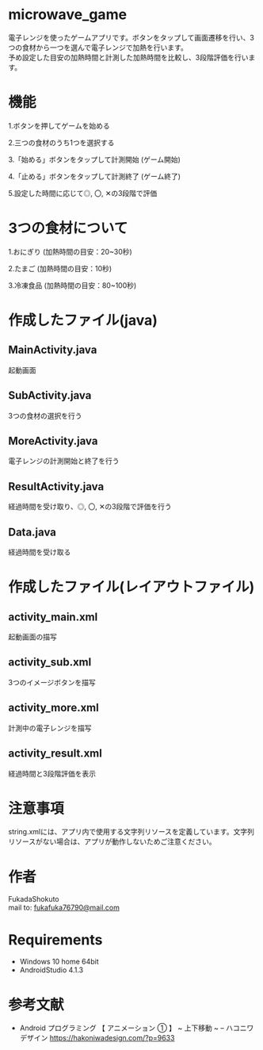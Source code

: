 # microwave_game
電子レンジを使ったゲームアプリです。ボタンをタップして画面遷移を行い、3つの食材から一つを選んで電子レンジで加熱を行います。
<br>
予め設定した目安の加熱時間と計測した加熱時間を比較し、3段階評価を行います。

# 機能
1.ボタンを押してゲームを始める

2.三つの食材のうち1つを選択する

3.「始める」ボタンをタップして計測開始 (ゲーム開始)

4.「止める」ボタンをタップして計測終了 (ゲーム終了)

5.設定した時間に応じて◎, 〇, ✕の3段階で評価

# 3つの食材について
1.おにぎり (加熱時間の目安：20~30秒)

2.たまご (加熱時間の目安：10秒)

3.冷凍食品 (加熱時間の目安：80~100秒)

# 作成したファイル(java)
## MainActivity.java
起動画面
## SubActivity.java
3つの食材の選択を行う
## MoreActivity.java
電子レンジの計測開始と終了を行う
## ResultActivity.java
経過時間を受け取り、◎, 〇, ✕の3段階で評価を行う
## Data.java
経過時間を受け取る

# 作成したファイル(レイアウトファイル)
## activity_main.xml
起動画面の描写
## activity_sub.xml
3つのイメージボタンを描写
## activity_more.xml
計測中の電子レンジを描写
## activity_result.xml
経過時間と3段階評価を表示

# 注意事項
string.xmlには、アプリ内で使用する文字列リソースを定義しています。文字列リソースがない場合は、アプリが動作しないためご注意ください。

# 作者
FukadaShokuto
<br>
mail to: fukafuka76790@mail.com

# Requirements
- Windows 10 home 64bit
- AndroidStudio 4.1.3

# 参考文献
- Android プログラミング 【 アニメーション ① 】 ~ 上下移動 ~ – ハコニワ デザイン
https://hakoniwadesign.com/?p=9633

